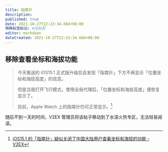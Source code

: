 ```yaml
---
title: 指南针
description:
published: true
date: 2021-10-27T22:23:34.684+08:00
特殊标签标记: #无标签
editor: markdown
dateCreated: 2021-10-27T22:23:34.684+08:00
---
```


## 移除查看坐标和海拔功能

> 今天推送的 iOS15.1 正式版升级后会发现「指南针」下方不再显示「位置坐标和海拔高度」的信息。  
>
> 但是当我打开飞行模式，使用全局代理后，「位置坐标和海拔高度」便恢复显示了。 
> 
> 目前，Apple Watch 上的指南针仍可正常显示。[^810587]

[^810587]: [iOS15.1 的「指南针」疑似关闭了中国大陆用户查看坐标和海拔的功能 - V2EX](https://web.archive.org/web/20211026125600/https://v2ex.com/t/810587)

随后不到一天的时间，V2EX 管理员将该帖子移动到了水深火热专区，无法轻易阅读。
